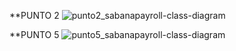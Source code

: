 **PUNTO 2
![punto2_sabanapayroll-class-diagram](https://user-images.githubusercontent.com/80064766/113622783-0b261900-9623-11eb-9ee7-456f7bf41d67.png)

**PUNTO 5
![punto5_sabanapayroll-class-diagram](https://user-images.githubusercontent.com/80064766/113622842-1e38e900-9623-11eb-859f-e76081af56ac.png)
